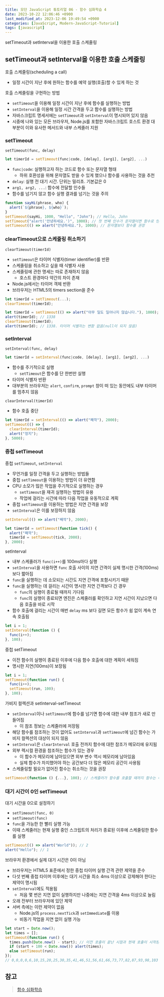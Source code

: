 ```yaml
---
title: 모던 JavaScript 튜토리얼 06 - 함수 심화학습 4
date: 2023-10-22 12:06:46 +0900
last_modified_at: 2023-12-06 19:49:54 +0900
categories: [JavaScript, Modern-JavaScript-Tutorial]
tags: [javascript]
---
```


setTimeout과 setInterval을 이용한 호출 스케줄링

## setTimeout과 setInterval을 이용한 호출 스케줄링

호출 스케줄링(scheduling a call)

- 일정 시간이 지난 후에 원하는 함수를 예약 실행(호출)할 수 있게 하는 것

호출 스케줄링을 구현하는 방법

- `setTimeout`을 이용해 일정 시간이 지난 후에 함수를 실행하는 방법
- `setInterval`을 이용해 일정 시간 간격을 두고 함수를 실행하는 방법
- 자바스크립트 명세서에는 `setTimeout`과 `setInterval`이 명시되어 있지 않음
- 시중에 나와 있는 모든 브라우저, Node.js를 포함한 자바스크립트 호스트 환경 대부분이 이와 유사한 메서드와 내부 스케줄러 지원

### setTimeout

`setTimeout(func, delay)`

```javascript
let timerId = setTimeout(func|code, [delay], [arg1], [arg2], ...)
```

- `func|code`: 실행하고자 하는 코드로 함수 또는 문자열 형태
  - 하위 호환성을 위해 문자열도 받을 수 있게 했으나 함수를 사용하는 것을 추천
- `delay`: 실행 전 대기 시간. 단위는 밀리초. 기본값은 0
- `arg1, arg2, ...`: 함수에 전달할 인수들
- 함수를 넘기지 않고 함수 실행 결과를 넘기는 것을 주의

```javascript
function sayHi(phrase, who) {
  alert(`${phrase}, ${who}`);
}
setTimeout(sayHi, 1000, "Hello", "John"); // Hello, John
setTimeout("alert('안녕하세요.')", 1000); // 첫 번째 인수가 문자열이면 함수로 만듦
setTimeout(() => alert("안녕하세요."), 1000); // 문자열보다 함수를 권장
```

### clearTimeout으로 스케줄링 취소하기

`clearTimeout(timerId)`

- `setTimeout`은 타이머 식별자(timer identifier)를 반환
- 스케줄링을 취소하고 싶을 때 식별자 사용
- 스케줄링에 관한 명세는 따로 존재하지 않음
  - 호스트 환경마다 약간의 차이 존재
- Node.js에서는 타이머 객체 반환
- 브라우저는 HTML5의 timers section을 준수

```javascript
let timerId = setTimeout(...);
clearTimeout(timerId);
```

```javascript
let timerId = setTimeout(() => alert("아무 일도 일어나지 않습니다."), 1000);
alert(timerId); // 1338
clearTimeout(timerId);
alert(timerId); // 1338. 타이머 식별자는 변함 없음(null이 되지 않음)
```

### setInterval

`setInterval(func, delay)`

```javascript
let timerId = setInterval(func|code, [delay], [arg1], [arg2], ...)
```

- 함수를 주기적으로 실행
  - `setTimeout`은 함수를 단 한번만 실행
- 타이머 식별자 반환
- 대부분의 브라우저는 `alert`, `confirm`, `prompt` 창이 떠 있는 동안에도 내부 타이머를 멈추지 않음

`clearInterval(timerId)`

- 함수 호출 중단

```javascript
let timerId = setInterval(() => alert("째깍"), 2000);
setTimeout(() => {
  clearInterval(timerId);
  alert("정지");
}, 5000);
```

### 중첩 setTimeout

중첩 `setTimeout`, `setInterval`

- 무언가를 일정 간격을 두고 실행하는 방법들
- 중첩 `setTimeout`을 이용하는 방법이 더 유연함
- CPU 소모가 많은 작업을 주기적으로 실행하는 경우
  - `setTimeout`을 재귀 실행하는 방법이 유용
  - 작업에 걸리는 시간에 따라 다음 작업을 유동적으로 계획
- 중첩 `setTimeout`을 이용하는 방법은 지연 간격을 보장
- `setInterval`은 이를 보장하지 않음

```javascript
setInterval(() => alert("째깍"), 2000);

let timerId = setTimeout(function tick() {
  alert("째깍");
  timerId = setTimeout(tick, 2000);
}, 2000);
```

setInterval

- 내부 스케줄러가 `func(i++)`를 100ms마다 실행
- `setInterval`을 사용하면 `func` 호출 사이의 지연 간격이 실제 명시한 간격(100ms)보다 짧아짐
- `func`을 실행하는 데 소모되는 시간도 지연 간격에 포함시키기 때문
- `func`을 실행하는 데 걸리는 시간이 명시한 지연 간격보다 긴 경우
  - `func`의 실행이 종료될 때까지 기다림
  - `func`의 실행이 종료되면 엔진은 스케줄러를 확인하고 지연 시간이 지났으면 다음 호출을 바로 시작
- 함수 호출에 걸리는 시간이 매번 `delay` ms 보다 길면 모든 함수가 쉼 없이 계속 연속 호출됨

```javascript
let i = 1;
setInterval(function () {
  func(i++);
}, 100);
```

중첩 setTimeout

- 이전 함수의 실행이 종료된 이후에 다음 함수 호출에 대한 계획이 세워짐
- 명시한 지연(100ms)이 보장됨

```javascript
let i = 1;
setTimeout(function run() {
  func(i++);
  setTimeout(run, 100);
}, 100);
```

가비지 컬렉션과 setInterval-setTimeout

- `setInterval`이나 `setTimeout`에 함수를 넘기면 함수에 대한 내부 참조가 새로 만들어짐
  - 이 참조 정보는 스케줄러에 저장됨
- 해당 함수를 참조하는 것이 없어도 `setInterval`과 `setTimeout`에 넘긴 함수는 가비지 컬렉션의 대상이 되지 않음
- `setInterval`은 `clearInterval` 호출 전까지 함수에 대한 참조가 메모리에 유지됨
- 외부 렉시컬 환경을 참조하는 함수가 있는 경우
  - 이 함수가 메모리에 남아있으면 외부 변수 역시 메모리에 남아있음
  - 실제 함수가 차지했어야 하는 공간보다 더 많은 메모리 공간이 사용됨
- 스케줄링할 필요가 없어진 함수는 취소하는 것을 권장

```javascript
setTimeout(function () {...}, 100); // 스케줄러가 함수를 호출할 때까지 함수는 메모리에 유지됨
```

### 대기 시간이 0인 setTimeout

대기 시간을 0으로 설정하기

- `setTimeout(func, 0)`
- `setTimeout(func)`
- `func`을 가능한 한 빨리 실행 가능
- 이때 스케줄러는 현재 실행 중인 스크립트의 처리가 종료된 이후에 스케줄링한 함수를 실행

```javascript
setTimeout(() => alert("World")); // 2
alert("Hello"); // 1
```

브라우저 환경에서 실제 대기 시간은 0이 아님

- 브라우저는 HTML5 표준에서 정한 중첩 타이머 실행 간격 관련 제약을 준수
- 다섯 번째 중첩 타이머 이후에는 대기 시간을 최소 4ms 이상으로 강제해야 한다는 제약이 명시됨
- `setInterval`에도 적용됨
  - 처음 몇 번은 지연 없이 실행하지만 나중에는 지연 간격을 4ms 이상으로 늘림
- 오래 전부터 브라우저에 있던 제약
- 서버 측에는 이런 제약이 없음
  - Node.js의 `process.nextTick`과 `setImmediate`를 이용
  - 비동기 작업을 지연 없이 실행 가능

```javascript
let start = Date.now();
let times = [];
setTimeout(function run() {
  times.push(Date.now() - start); // 이전 호출이 끝난 시점과 현재 호출이 시작된 시점의 시차
  if (start + 100 < Date.now()) alert(times);
  else setTimeout(run);
});
// 0,0,0,0,6,10,15,20,25,30,35,41,46,51,56,61,66,73,77,82,87,93,98,103
```

## 참고

> [함수 심화학습](https://ko.javascript.info/advanced-functions)
